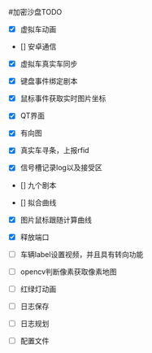 #加密沙盘TODO

- [x] 虚拟车动画

- [] 安卓通信

- [x] 虚拟车真实车同步

- [x] 键盘事件绑定剧本

- [x] 鼠标事件获取实时图片坐标

- [x] QT界面

- [x] 有向图

- [x] 真实车寻条，上报rfid

- [x] 信号槽记录log以及接受区

- [] 九个剧本

- [] 拟合曲线

- [x] 图片鼠标跟随计算曲线

- [x] 释放端口

- [ ] 车辆label设置视频，并且具有转向功能

- [ ] opencv判断像素获取像素地图

- [ ] 红绿灯动画 

- [ ] 日志保存

- [ ] 日志规划

- [ ] 配置文件

  